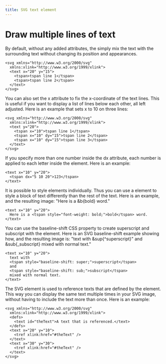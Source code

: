 ```yaml
---
title: SVG text element
---
```


# Draw multiple lines of text

By default, without any added attributes, the <tspan> simply mix
the text with the surrounding text without changing its
position and appearances.

    <svg xmlns="http://www.w3.org/2000/svg"
      xmlns:xlink="http://www.w3.org/1999/xlink">
      <text x="20" y="15">
        <tspan>tspan line 1</tspan>
        <tspan>tspan line 2</tspan>
      </text>
    </svg>

You can also set the x attribute to fix the x-coordinate of the text
lines. This is useful if you want to display a list of lines below
each other, all left adjusted. Here is an example that sets x to 10 on
three lines:

    <svg xmlns="http://www.w3.org/2000/svg"
      xmlns:xlink="http://www.w3.org/1999/xlink">
      <text y="20">
        <tspan x="10">tspan line 1</tspan>
        <tspan x="10" dy="15">tspan line 2</tspan>
        <tspan x="10" dy="15">tspan line 3</tspan>
      </text>
    </svg>

If you specify more than one number inside the dx attribute, each
number is applied to each letter inside the <tspan> element. Here is
an example:

    <text x="10" y="20">
      <tspan dx="5 10 20">123</tspan>
    </text>

It is possible to style <tspan> elements
individually. Thus you can use a <tspan> element to style a block of
text differently than the rest of the text. Here is an example,
and the resulting image: "Here is a &b{bold} word."

    <text x="10" y="20">
      Here is a <tspan style="font-weight: bold;">bold</tspan> word.
    </text>    


You can use the baseline-shift CSS property to create superscript and
subscript with the <tspan> element. Here is an SVG baseline-shift
example showing how, and the resulting image is: "text with
&sup{^superscript}" and &sub{_subscript} mixed with normal text."

    <text x="10" y="20">
      text with 
      <tspan style="baseline-shift: super;">superscript</tspan>
      and 
      <tspan style="baseline-shift: sub;">subscript</tspan> 
      mixed with normal text.
    </text>


The SVG <tref> element is used to reference texts that are defined by
the <defs> element. This way you can display the same text multiple
times in your SVG image, without having to include the text more than
once. Here is an example:

    <svg xmlns="http://www.w3.org/2000/svg"
      xmlns:xlink="http://www.w3.org/1999/xlink">
      <defs>
        <text id="theText">A text that is referenced.</text>
      </defs>
      <text x="20" y="10">
        <tref xlink:href="#theText" />
      </text>
      <text x="30" y="30">
        <tref xlink:href="#theText" />
      </text>
    </svg>



